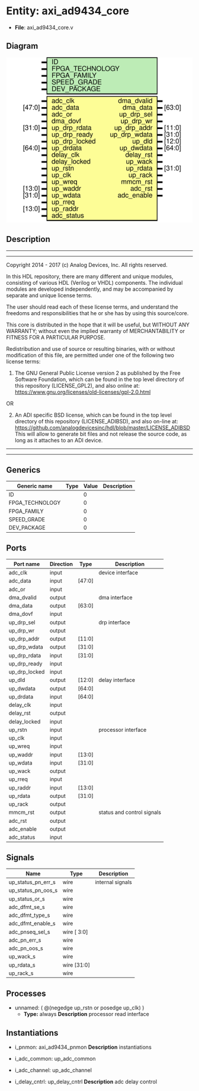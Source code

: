 # Entity: axi_ad9434_core

- **File**: axi_ad9434_core.v
## Diagram

![Diagram](axi_ad9434_core.svg "Diagram")
## Description

 ***************************************************************************
 ***************************************************************************
 Copyright 2014 - 2017 (c) Analog Devices, Inc. All rights reserved.

 In this HDL repository, there are many different and unique modules, consisting
 of various HDL (Verilog or VHDL) components. The individual modules are
 developed independently, and may be accompanied by separate and unique license
 terms.

 The user should read each of these license terms, and understand the
 freedoms and responsibilities that he or she has by using this source/core.

 This core is distributed in the hope that it will be useful, but WITHOUT ANY
 WARRANTY; without even the implied warranty of MERCHANTABILITY or FITNESS FOR
 A PARTICULAR PURPOSE.

 Redistribution and use of source or resulting binaries, with or without modification
 of this file, are permitted under one of the following two license terms:

   1. The GNU General Public License version 2 as published by the
      Free Software Foundation, which can be found in the top level directory
      of this repository (LICENSE_GPL2), and also online at:
      <https://www.gnu.org/licenses/old-licenses/gpl-2.0.html>

 OR

   2. An ADI specific BSD license, which can be found in the top level directory
      of this repository (LICENSE_ADIBSD), and also on-line at:
      https://github.com/analogdevicesinc/hdl/blob/master/LICENSE_ADIBSD
      This will allow to generate bit files and not release the source code,
      as long as it attaches to an ADI device.

 ***************************************************************************
 ***************************************************************************

## Generics

| Generic name    | Type | Value | Description |
| --------------- | ---- | ----- | ----------- |
| ID              |      | 0     |             |
| FPGA_TECHNOLOGY |      | 0     |             |
| FPGA_FAMILY     |      | 0     |             |
| SPEED_GRADE     |      | 0     |             |
| DEV_PACKAGE     |      | 0     |             |
## Ports

| Port name     | Direction | Type   | Description                 |
| ------------- | --------- | ------ | --------------------------- |
| adc_clk       | input     |        |  device interface           |
| adc_data      | input     | [47:0] |                             |
| adc_or        | input     |        |                             |
| dma_dvalid    | output    |        |  dma interface              |
| dma_data      | output    | [63:0] |                             |
| dma_dovf      | input     |        |                             |
| up_drp_sel    | output    |        |  drp interface              |
| up_drp_wr     | output    |        |                             |
| up_drp_addr   | output    | [11:0] |                             |
| up_drp_wdata  | output    | [31:0] |                             |
| up_drp_rdata  | input     | [31:0] |                             |
| up_drp_ready  | input     |        |                             |
| up_drp_locked | input     |        |                             |
| up_dld        | output    | [12:0] |  delay interface            |
| up_dwdata     | output    | [64:0] |                             |
| up_drdata     | input     | [64:0] |                             |
| delay_clk     | input     |        |                             |
| delay_rst     | output    |        |                             |
| delay_locked  | input     |        |                             |
| up_rstn       | input     |        |  processor interface        |
| up_clk        | input     |        |                             |
| up_wreq       | input     |        |                             |
| up_waddr      | input     | [13:0] |                             |
| up_wdata      | input     | [31:0] |                             |
| up_wack       | output    |        |                             |
| up_rreq       | input     |        |                             |
| up_raddr      | input     | [13:0] |                             |
| up_rdata      | output    | [31:0] |                             |
| up_rack       | output    |        |                             |
| mmcm_rst      | output    |        |  status and control signals |
| adc_rst       | output    |        |                             |
| adc_enable    | output    |        |                             |
| adc_status    | input     |        |                             |
## Signals

| Name               | Type        | Description        |
| ------------------ | ----------- | ------------------ |
| up_status_pn_err_s | wire        |  internal signals  |
| up_status_pn_oos_s | wire        |                    |
| up_status_or_s     | wire        |                    |
| adc_dfmt_se_s      | wire        |                    |
| adc_dfmt_type_s    | wire        |                    |
| adc_dfmt_enable_s  | wire        |                    |
| adc_pnseq_sel_s    | wire [ 3:0] |                    |
| adc_pn_err_s       | wire        |                    |
| adc_pn_oos_s       | wire        |                    |
| up_wack_s          | wire        |                    |
| up_rdata_s         | wire [31:0] |                    |
| up_rack_s          | wire        |                    |
## Processes
- unnamed: ( @(negedge up_rstn or posedge up_clk) )
  - **Type:** always
**Description**
 processor read interface 
## Instantiations

- i_pnmon: axi_ad9434_pnmon
**Description**
 instantiations

- i_adc_common: up_adc_common
- i_adc_channel: up_adc_channel
- i_delay_cntrl: up_delay_cntrl
**Description**
 adc delay control

